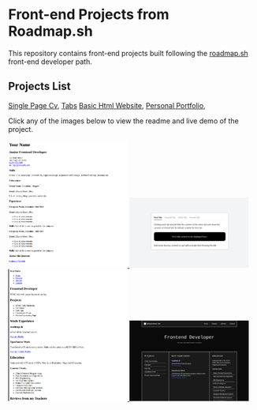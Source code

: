# Front-end Projects from Roadmap.sh

This repository contains front-end projects built following the [roadmap.sh](https://roadmap.sh/) front-end developer path.

## Projects List

[Single Page Cv](https://roadmap.sh/projects/single-page-cv),
[Tabs](https://roadmap.sh/projects/simple-tabs)
[Basic Html Website](https://roadmap.sh/projects/basic-html-website),
[Personal Portfolio](https://roadmap.sh/projects/portfolio-website),

Click any of the images below to view the readme and live demo of the project.

<p align="left">
  <a href='/single-page-cv'>
    <img width="48%" src="./assets/images/single-page-cv.png" alt="single page cv" />
  </a>
  <a href='/tabs'>
    <img width="48%" src="./assets/images/tabs.png" alt="tabs" />
  </a>
  <a href='/basic-html-website'>
    <img width="48%" src="./assets/images/basic-html-website.png" alt="basic html website" />
  </a>
   <a href='/personal-portfolio'>
    <img width="48%" src="./assets/images/personal-portfolio.png" alt="basic html website" />
  </a>
</p>
